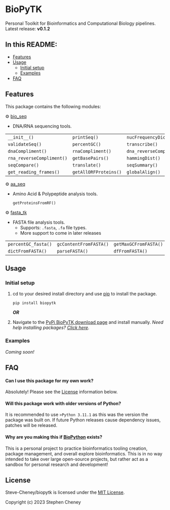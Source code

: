 
# BioPyTK

Personal Toolkit for Bioinformatics and Computational Biology pipelines.
Latest release: **v0.1.2**

## In this README:

- [Features](#features)
- [Usage](#usage)
  - [Initial setup](#initial-setup)
  - [Examples](#examples)
- [FAQ](#faq)

## Features

This package contains the following modules:

⚙️ [bio_seq](https://github.com/Steve-Cheney/biopytk/blob/main/src/biopytk/bio_seq.py)
- DNA/RNA sequencing tools.

||||
|--|--|--|
| `__init__()` | `printSeq()` | `nucFrequencyDict()`|
| `validateSeq()` | `percentGC()` | `transcribe()`|
| `dnaCompliment()` | `rnaCompliment()` | `dna_reverseCompliment()`|
| `rna_reverseCompliment()` | `getBasePairs()` | `hammingDist()`|
| `seqCompare()` | `translate()` | `seqSummary()`|
| `get_reading_frames()` | `getAllORFProteins()` | `globalAlign()` |

⚙️ [aa_seq](https://github.com/Steve-Cheney/biopytk/blob/main/src/biopytk/aa_seq.py)
- Amino Acid & Polypeptide analysis tools.

	`getProteinsFromRF()`
	
⚙️ [fasta_tk](https://github.com/Steve-Cheney/biopytk/blob/main/src/biopytk/fasta_tk.py)
- FASTA file analysis tools.
	- Supports: `.fasta`, `.fa` file types.
	- More support to come in later releases

||||
|--|--|--|
| `percentGC_fasta()` | `gcContentFromFASTA()` | `getMaxGCFromFASTA()`|
| `dictFromFASTA()` | `parseFASTA()` | `dfFromFASTA()`|

## Usage

### Initial setup

1. cd to your desired install directory and use [pip](https://pypi.org/project/pip/) to install the package.

   
    ```
    pip install biopytk
    ```
    ***OR***
2. Navigate to the [PyPi BioPyTK download page](https://pypi.org/project/biopytk/#files) and install manually.
		*Need help installing packages? [Click here](https://packaging.python.org/en/latest/tutorials/installing-packages/).* 
### Examples
*Coming soon!*

## FAQ

#### Can I use this package for my own work?
Absolutely! Please see the [License](#License) information below.
#### Will this package work with older versions of Python?
It is recommended to use ``>Python 3.11.1`` as this was the version the package was built on. If future Python releases cause dependency issues, patches will be released.
#### Why are you making this if [BioPython](https://biopython.org/) exists?
This is a personal project to practice bioinformatics tooling creation, package management, and overall explore bioinformatics. This is in no way intended to take over large open-source projects, but rather act as a sandbox for personal research and development!

## License
Steve-Cheney/biopytk is licensed under  the [MIT License](https://github.com/Steve-Cheney/biopytk/blob/main/LICENSE).

Copyright (c) 2023 Stephen Cheney
